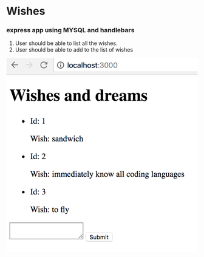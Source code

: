 # Wishes
### express app using MYSQL and handlebars

1. User should be able to list all the wishes.
2. User should be able to add to the list of wishes

![sample](https://github.com/joycedelatorre/Wishes/blob/master/images/sample.png)

